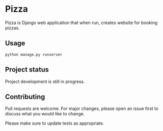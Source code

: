 # Pizza
Pizza is Django web application that when run, creates website for booking pizzas.

## Usage
```
python manage.py runserver
```

## Project status
Project development is still in progress.

## Contributing
Pull requests are welcome. For major changes, please open an issue first to discuss what you would like to change.

Please make sure to update tests as appropriate.